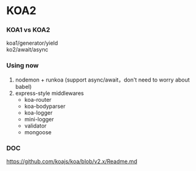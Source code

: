 # KOA2

### KOA1 vs KOA2
koa1/generator/yield   
ko2/await/async

### Using now
1. nodemon + runkoa (support async/await，don't need to worry about babel)
2. express-style middlewares
   - koa-router
   - koa-bodyparser 
   - koa-logger
   - mini-logger
   - validator
   - mongoose

### DOC
https://github.com/koajs/koa/blob/v2.x/Readme.md

